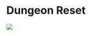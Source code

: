 # Dungeon Reset

![](https://manhwaz.com/app/manga/uploads/covers/dungeon-reset.png)

<!-- Prince Kaizen Namwali -->
